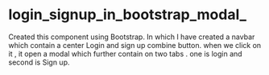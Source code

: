 # login_signup_in_bootstrap_modal_
Created this component using Bootstrap. In which I have created a navbar which contain a center Login and sign up combine button. when we click on it , it open a modal which further contain on two tabs . one is login and second is Sign up.
